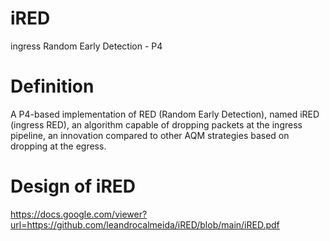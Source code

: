 # iRED
ingress Random Early Detection - P4

# Definition
A P4-based implementation of RED (Random Early Detection), named iRED (ingress RED), an algorithm capable of dropping packets at the ingress pipeline, an innovation compared to other AQM strategies based on dropping at the egress.

# Design of iRED
https://docs.google.com/viewer?url=https://github.com/leandrocalmeida/iRED/blob/main/iRED.pdf

